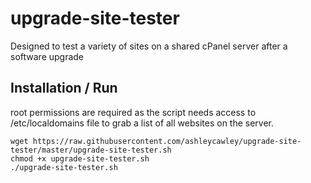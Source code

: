 # upgrade-site-tester
Designed to test a variety of sites on a shared cPanel server after a software upgrade

## Installation / Run
root permissions are required as the script needs access to /etc/localdomains file to grab a list of all websites on the server.
```
wget https://raw.githubusercontent.com/ashleycawley/upgrade-site-tester/master/upgrade-site-tester.sh
chmod +x upgrade-site-tester.sh
./upgrade-site-tester.sh
```
